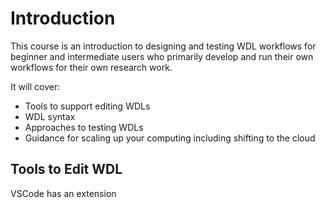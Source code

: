 


# Introduction
This course is an introduction to designing and testing WDL workflows for beginner and intermediate users who primarily develop and run their own workflows for their own research work.  

It will cover:
- Tools to support editing WDLs
- WDL syntax
- Approaches to testing WDLs
- Guidance for scaling up your computing including shifting to the cloud



## Tools to Edit WDL

VSCode has an extension
